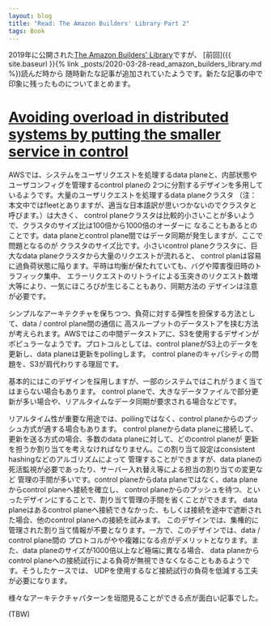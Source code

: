 ```yaml
---
layout: blog
title: "Read: The Amazon Builders' Library Part 2"
tags: Book
---
```


2019年に公開された[The Amazon Builders' Library](https://aws.amazon.com/builders-library/)ですが、
[前回]({{ site.baseurl }}{% link _posts/2020-03-28-read_amazon_builders_library.md %})読んだ時から
随時新たな記事が追加されていたようです。新たな記事の中で印象に残ったものについてまとめます。

<!--end_excerpt-->
# [Avoiding overload in distributed systems by putting the smaller service in control](https://aws.amazon.com/builders-library/avoiding-overload-in-distributed-systems-by-putting-the-smaller-service-in-control/)
AWSでは、システムをユーザリクエストを処理するdata planeと、内部状態やユーザコンフィグを管理するcontrol planeの
2つに分割するデザインを多用しているようです。大量のユーザリクエストを処理するdata planeクラスタ
（注：本文中ではfleetとありますが、適当な日本語訳が思いつかないのでクラスタと呼びます。）は大きく、
control planeクラスタは比較的小さいことが多いようで、クラスタのサイズ比は100倍から1000倍のオーダーに
なることもあるとのことです。data planeとcontrol plane間ではデータ同期が発生しますが、ここで問題となるのが
クラスタのサイズ比です。小さいcontrol planeクラスタに、巨大なdata planeクラスタから大量のリクエストが流れると、
control planは容易に過負荷状態に陥ります。平時は均衡が保たれていても、バグや障害復旧時のトラフィック集中、
エラーリクエストのリトライによる玉突きのリクエスト数増大等により、一気にほころびが生じることもあり、同期方法の
デザインは注意が必要です。

シンプルなアーキテクチャを保ちつつ、負荷に対する弾性を担保する方法として、data / control plane間の通信に
高スループットのデータストアを挟む方法が考えられます。AWSではこの中間データストアに、S3を使用するデザインが
ポピュラーなようです。プロトコルとしては、control planeがS3上のデータを更新し、data planeは更新をpollingします。
control planeのキャパシティの問題を、S3が肩代わりする理屈です。

基本的にはこのデザインを採用しますが、一部のシステムではこれがうまく当てはまらない場合もあります。
control planeで、大きなデータファイルで部分更新が多い場合や、リアルタイムなデータ同期が要求される場合などです。

リアルタイム性が重要な用途では、pollingではなく、control planeからのプッシュ方式が適する場合もあります。
control planeからdata planeに接続して、更新を送る方式の場合、多数のdata planeに対して、どのcontrol planeが
更新を担うか割り当てを考えなければなりません。この割り当て設定はconsistent hashingなどのアルゴリズムによって
管理することができますが、data planeの死活監視が必要であったり、サーバー入れ替え等による担当の割り当ての変更など
管理の手間が多いです。control planeからdata planeではなく、data planeからcontrol planeへ接続を確立し、
control planeからのプッシュを待つ、といったデザインにすることで、割り当て管理の手間を省くことができます。
data planeはあるcontrol planeへ接続できなかった、もしくは接続を途中で遮断された場合、他のcontrol planeへの接続を試みます。
このデザインでは、集権的に管理された割り当て情報が不要となります。一方で、このデザインでは、data / control plane間の
プロトコルがやや複雑になる点がデメリットとなります。また、data planeのサイズが1000倍以上など極端に異なる場合、
data planeからcontrol planeへの接続試行による負荷が無視できなくなることもあるようです。そうしたケースでは、
UDPを使用するなど接続試行の負荷を低減する工夫が必要になります。

様々なアーキテクチャパターンを垣間見ることができる点が面白い記事でした。

(TBW)